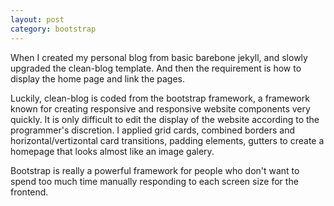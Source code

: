 ```yaml
---
layout: post
category: bootstrap
---
```


When I created my personal blog from basic barebone jekyll, and slowly upgraded the clean-blog template. And then the requirement is how to display the home page and link the pages.

Luckily, clean-blog is coded from the bootstrap framework, a framework known for creating responsive and responsive website components very quickly. It is only difficult to edit the display of the website according to the programmer's discretion. I applied grid cards, combined borders and horizontal/vertizontal card transitions, padding elements, gutters to create a homepage that looks almost like an image galery.

Bootstrap is really a powerful framework for people who don't want to spend too much time manually responding to each screen size for the frontend.
